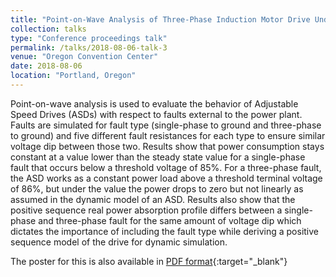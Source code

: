 ```yaml
---
title: "Point-on-Wave Analysis of Three-Phase Induction Motor Drive Under Fault External to the Power Plant"
collection: talks
type: "Conference proceedings talk"
permalink: /talks/2018-08-06-talk-3
venue: "Oregon Convention Center"
date: 2018-08-06
location: "Portland, Oregon"
---
```


Point-on-wave analysis is used to evaluate the behavior of Adjustable Speed Drives (ASDs) with respect to faults external to the power plant. Faults are simulated for fault type (single-phase to ground and three-phase to ground) and five different fault resistances for each type to ensure similar voltage dip between those two. Results show that power consumption stays constant at a value lower than the steady state value for a single-phase fault that occurs below a threshold voltage of 85%. For a three-phase fault, the ASD works as a constant power load above a threshold terminal voltage of 86%, but under the value the power drops to zero but not linearly as assumed in the dynamic model of an ASD. Results also show that the positive sequence real power absorption profile differs between a single-phase and three-phase fault for the same amount of voltage dip which dictates the importance of including the fault type while deriving a positive sequence model of the drive for dynamic simulation.

The poster for this is also available in [PDF format](https://sssaha.github.io/files/IEEE_PES_GM_2018_Poster.pdf){:target="_blank"}
